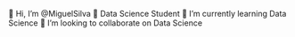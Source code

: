 👋 Hi, I’m @MiguelSilva
👀 Data Science Student
🌱 I’m currently learning Data Science
💞️ I’m looking to collaborate on Data Science

